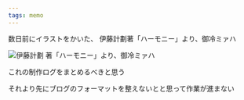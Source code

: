 ```yaml
---
tags: memo
---
```


数日前にイラストをかいた、
伊藤計劃著「ハーモニー」より、御冷ミァハ

![伊藤計劃 著「ハーモニー」より、御冷ミァハ](<{{site.baseurl}}/assets/images/ミァハイラスト - トリミング.png>)

これの制作ログをまとめるべきと思う

それより先にブログのフォーマットを整えないとと思って作業が進まない
